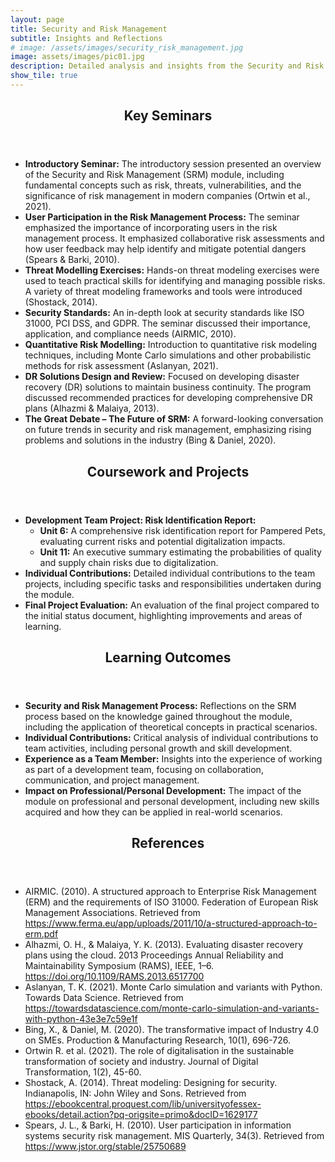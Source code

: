 ```yaml
---
layout: page
title: Security and Risk Management
subtitle: Insights and Reflections
# image: /assets/images/security_risk_management.jpg
image: assets/images/pic01.jpg
description: Detailed analysis and insights from the Security and Risk Management module.
show_tile: true
---
```


<div id="main" class="alt">

<section id="seminars">
  <div class="inner">
    <header class="major">
      <h2>Key Seminars</h2>
    </header>
    <ul>
      <li><strong>Introductory Seminar:</strong> The introductory session presented an overview of the Security and Risk Management (SRM) module, including fundamental concepts such as risk, threats, vulnerabilities, and the significance of risk management in modern companies (Ortwin et al., 2021).</li>
      <li><strong>User Participation in the Risk Management Process:</strong> The seminar emphasized the importance of incorporating users in the risk management process. It emphasized collaborative risk assessments and how user feedback may help identify and mitigate potential dangers (Spears & Barki, 2010).</li>
      <li><strong>Threat Modelling Exercises:</strong> Hands-on threat modeling exercises were used to teach practical skills for identifying and managing possible risks. A variety of threat modeling frameworks and tools were introduced (Shostack, 2014).</li>
      <li><strong>Security Standards:</strong> An in-depth look at security standards like ISO 31000, PCI DSS, and GDPR. The seminar discussed their importance, application, and compliance needs (AIRMIC, 2010).</li>
      <li><strong>Quantitative Risk Modelling:</strong> Introduction to quantitative risk modeling techniques, including Monte Carlo simulations and other probabilistic methods for risk assessment (Aslanyan, 2021).</li>
      <li><strong>DR Solutions Design and Review:</strong> Focused on developing disaster recovery (DR) solutions to maintain business continuity. The program discussed recommended practices for developing comprehensive DR plans (Alhazmi & Malaiya, 2013).</li>
      <li><strong>The Great Debate – The Future of SRM:</strong> A forward-looking conversation on future trends in security and risk management, emphasizing rising problems and solutions in the industry (Bing & Daniel, 2020).</li>
    </ul>
  </div>
</section>

<section id="coursework">
  <div class="inner">
    <header class="major">
      <h2>Coursework and Projects</h2>
    </header>
    <ul>
      <li><strong>Development Team Project: Risk Identification Report:</strong> 
        <ul>
          <li><strong>Unit 6:</strong> A comprehensive risk identification report for Pampered Pets, evaluating current risks and potential digitalization impacts.</li>
          <li><strong>Unit 11:</strong> An executive summary estimating the probabilities of quality and supply chain risks due to digitalization.</li>
        </ul>
      </li>
      <li><strong>Individual Contributions:</strong> Detailed individual contributions to the team projects, including specific tasks and responsibilities undertaken during the module.</li>
      <li><strong>Final Project Evaluation:</strong> An evaluation of the final project compared to the initial status document, highlighting improvements and areas of learning.</li>
    </ul>
  </div>
</section>

<section id="learning-outcomes">
  <div class="inner">
    <header class="major">
      <h2>Learning Outcomes</h2>
    </header>
    <ul>
      <li><strong>Security and Risk Management Process:</strong> Reflections on the SRM process based on the knowledge gained throughout the module, including the application of theoretical concepts in practical scenarios.</li>
      <li><strong>Individual Contributions:</strong> Critical analysis of individual contributions to team activities, including personal growth and skill development.</li>
      <li><strong>Experience as a Team Member:</strong> Insights into the experience of working as part of a development team, focusing on collaboration, communication, and project management.</li>
      <li><strong>Impact on Professional/Personal Development:</strong> The impact of the module on professional and personal development, including new skills acquired and how they can be applied in real-world scenarios.</li>
    </ul>
  </div>
</section>

<section id="references">
  <div class="inner">
    <header class="major">
      <h2>References</h2>
    </header>
    <ul>
      <li>AIRMIC. (2010). A structured approach to Enterprise Risk Management (ERM) and the requirements of ISO 31000. Federation of European Risk Management Associations. Retrieved from <a href="https://www.ferma.eu/app/uploads/2011/10/a-structured-approach-to-erm.pdf">https://www.ferma.eu/app/uploads/2011/10/a-structured-approach-to-erm.pdf</a></li>
      <li>Alhazmi, O. H., & Malaiya, Y. K. (2013). Evaluating disaster recovery plans using the cloud. 2013 Proceedings Annual Reliability and Maintainability Symposium (RAMS), IEEE, 1–6. <a href="https://doi.org/10.1109/RAMS.2013.6517700">https://doi.org/10.1109/RAMS.2013.6517700</a></li>
      <li>Aslanyan, T. K. (2021). Monte Carlo simulation and variants with Python. Towards Data Science. Retrieved from <a href="https://towardsdatascience.com/monte-carlo-simulation-and-variants-with-python-43e3e7c59e1f">https://towardsdatascience.com/monte-carlo-simulation-and-variants-with-python-43e3e7c59e1f</a></li>
      <li>Bing, X., & Daniel, M. (2020). The transformative impact of Industry 4.0 on SMEs. Production & Manufacturing Research, 10(1), 696-726.</li>
      <li>Ortwin R. et al. (2021). The role of digitalisation in the sustainable transformation of society and industry. Journal of Digital Transformation, 1(2), 45-60.</li>
      <li>Shostack, A. (2014). Threat modeling: Designing for security. Indianapolis, IN: John Wiley and Sons. Retrieved from <a href="https://ebookcentral.proquest.com/lib/universityofessex-ebooks/detail.action?pq-origsite=primo&docID=1629177">https://ebookcentral.proquest.com/lib/universityofessex-ebooks/detail.action?pq-origsite=primo&docID=1629177</a></li>
      <li>Spears, J. L., & Barki, H. (2010). User participation in information systems security risk management. MIS Quarterly, 34(3). Retrieved from <a href="https://www.jstor.org/stable/25750689">https://www.jstor.org/stable/25750689</a></li>
    </ul>
  </div>
</section>

</div>
